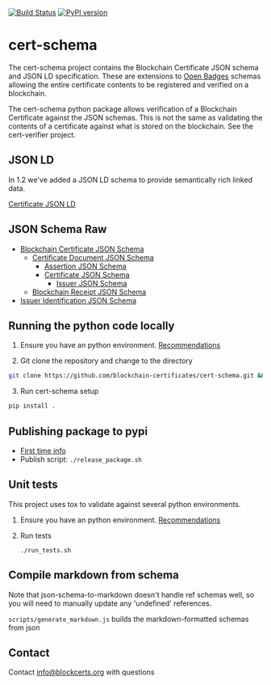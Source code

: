 [![Build Status](https://travis-ci.org/blockchain-certificates/cert-schema.svg?branch=master)](https://travis-ci.org/blockchain-certificates/cert-schema)
[![PyPI version](https://badge.fury.io/py/cert-schema.svg)](https://badge.fury.io/py/cert-schema)

# cert-schema

The cert-schema project contains the Blockchain Certificate JSON schema and JSON LD specification.
These are extensions to [Open Badges](http://openbadges.org/) schemas allowing the entire
certificate contents to be registered and verified on a blockchain.

The cert-schema python package allows verification of a Blockchain Certificate against the JSON
schemas. This is not the same as validating the contents of a certificate against what is stored
on the blockchain. See the cert-verifier project.


## JSON LD

In 1.2 we've added a JSON LD schema to provide semantically rich linked data.

[Certificate JSON LD](cert_schema/schema/1.2/context.json)

## JSON Schema Raw

- [Blockchain Certificate JSON Schema](cert_schema/schema/1.2/blockchain-certificate-1.2.json)
  - [Certificate Document JSON Schema](cert_schema/schema/1.2/certificate-document-1.2.json)  
    - [Assertion JSON Schema](cert_schema/schema/1.2/assertion-1.2.json)
    - [Certificate JSON Schema](cert_schema/schema/1.2/certificate-1.2.json)
        - [Issuer JSON Schema](cert_schema/schema/1.2/issuer-1.2.json) 
  - [Blockchain Receipt JSON Schema](cert_schema/schema/1.2/blockchain-receipt-1.2.json)
- [Issuer Identification JSON Schema](cert_schema/schema/1.2/issuer-id-1.2.json)


## Running the python code locally

1. Ensure you have an python environment. [Recommendations](https://github.com/blockchain-certificates/developer-common-docs/blob/master/virtualenv.md)

2. Git clone the repository and change to the directory

  ```bash
  git clone https://github.com/blockchain-certificates/cert-schema.git && cd cert-schema
  ```

3. Run cert-schema setup

  ```bash
  pip install .
  ```


## Publishing package to pypi

- [First time info](http://peterdowns.com/posts/first-time-with-pypi.html)
- Publish script: `./release_package.sh`



## Unit tests

This project uses tox to validate against several python environments.

1. Ensure you have an python environment. [Recommendations](https://github.com/blockchain-certificates/developer-common-docs/blob/master/virtualenv.md)

2. Run tests
    ```
    ./run_tests.sh
    ```


## Compile markdown from schema

Note that json-schema-to-markdown doesn't handle ref schemas well, so you will 
need to manually update any 'undefined' references.

`scripts/generate_markdown.js` builds the markdown-formatted schemas from json

## Contact

Contact [info@blockcerts.org](mailto:info@blockcerts.org) with questions


